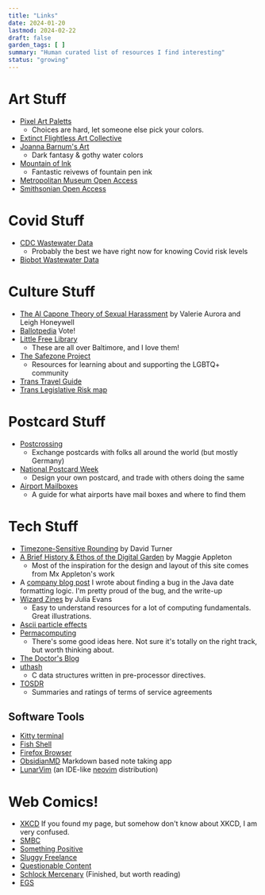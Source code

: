 ```yaml
---
title: "Links"
date: 2024-01-20
lastmod: 2024-02-22
draft: false
garden_tags: [ ]
summary: "Human curated list of resources I find interesting"
status: "growing"
---
```


# Art Stuff
- [Pixel Art Paletts](https://lospec.com/)
    - Choices are hard, let someone else pick your colors.
- [Extinct Flightless Art Collective](http://extinct-flightless.blogspot.com/)
- [Joanna Barnum's Art](https://www.joannabarnum.com/)
    - Dark fantasy & gothy water colors
- [Mountain of Ink](https://mountainofink.com/)
    - Fantastic reivews of fountain pen ink
- [Metropolitan Museum Open Access](https://www.metmuseum.org/art/collection/search?showOnly=openAccess)
- [Smithsonian Open Access](https://www.si.edu/openaccess)

# Covid Stuff
- [CDC Wastewater Data](https://www.cdc.gov/nwss/rv/COVID19-statetrend.html)
    - Probably the best we have right now for knowing Covid risk levels
- [Biobot Wastewater Data](https://biobot.io/data/)

# Culture Stuff
- [The Al Capone Theory of Sexual
  Harassment](https://hypatia.ca/2017/07/18/the-al-capone-theory-of-sexual-harassment/)
  by Valerie Aurora and Leigh Honeywell 
- [Ballotpedia](https://ballotpedia.org/Main_Page) Vote!
- [Little Free Library](https://littlefreelibrary.org/)
    - These are all over Baltimore, and I love them!
- [The Safezone Project](https://thesafezoneproject.com/)
    - Resources for learning about and supporting the LGBTQ+ community
- [Trans Travel Guide](https://travelwhiletrans.com/#/)
- [Trans Legislative Risk map](https://www.erininthemorning.com/p/anti-trans-legislative-risk-assessment)

# Postcard Stuff
- [Postcrossing](https://www.postcrossing.com/)
    - Exchange postcards with folks all around the world (but mostly Germany)
- [National Postcard Week](https://sites.google.com/view/national-postcard-week)
    - Design your own postcard, and trade with others doing the same
- [Airport Mailboxes](https://www.airportmailbox.com/)
    - A guide for what airports have mail boxes and where to find them

# Tech Stuff
- [Timezone-Sensitive
  Rounding](https://davecturner.github.io/2019/04/14/timezone-rounding.html) by
  David Turner 
- [A Brief History & Ethos of the Digital
  Garden](https://maggieappleton.com/garden-history) by Maggie Appleton
  - Most of the inspiration for the design and layout of this site comes from
    Mx Appleton's work
- A [company blog
  post](https://www.elastic.co/blog/how-elastic-traced-a-formatting-bug-in-elasticsearch)
  I wrote about finding a bug in the Java date formatting logic.  I'm pretty
  proud of the bug, and the write-up
- [Wizard Zines](https://wizardzines.com/) by Julia Evans
    - Easy to understand resources for a lot of computing fundamentals. Great illustrations.
- [Ascii particle effects](https://tilde.team/~kiedtl/blog/particles/)
- [Permacomputing](https://permacomputing.net/)
    - There's some good ideas here. Not sure it's totally on the right track, but worth thinking about.
- [The Doctor's Blog](https://drwho.virtadpt.net/)
- [uthash](https://troydhanson.github.io/uthash/)
    - C data structures written in pre-processor directives.
- [TOSDR](https://tosdr.org/)
    - Summaries and ratings of terms of service agreements

## Software Tools
- [Kitty terminal](https://sw.kovidgoyal.net/kitty/)
- [Fish Shell](https://fishshell.com/)
- [Firefox Browser](https://www.mozilla.org/en-US/firefox/new/)
- [ObsidianMD](https://obsidian.md/) Markdown based note taking app
- [LunarVim](https://www.lunarvim.org/) (an IDE-like [neovim](https://neovim.io/) distribution)

# Web Comics!
- [XKCD](https://xkcd.com/) If you found my page, but somehow don't know about XKCD, I am very confused.
- [SMBC](https://www.smbc-comics.com/)
- [Something Positive](https://somethingpositive.net/)
- [Sluggy Freelance](https://sluggy.com/)
- [Questionable Content](https://questionablecontent.net/)
- [Schlock Mercenary](https://www.schlockmercenary.com/) (Finished, but worth reading)
- [EGS](https://www.egscomics.com/)


